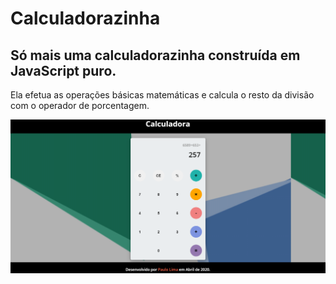 <h1>Calculadorazinha</h1>
<h2>Só mais uma calculadorazinha construída em JavaScript puro. </h2>

Ela efetua as operações básicas matemáticas e calcula o resto da divisão com o operador de porcentagem.

<img src="calculadorazinha.png">

